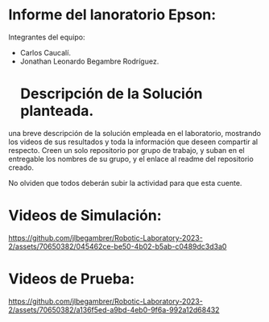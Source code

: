 # Informe del lanoratorio Epson:

Integrantes del equipo:
- Carlos Caucalí.
- Jonathan Leonardo Begambre Rodríguez.
  # Descripción de la Solución planteada.

  
una breve descripción de la solución empleada en el laboratorio, mostrando los videos de sus resultados y toda la información que deseen compartir al respecto. Creen un solo repositorio por grupo de trabajo, y suban en el entregable los nombres de su grupo, y el enlace al readme del repositorio creado.

No olviden que todos deberán subir la actividad para que esta cuente.


  #  Videos de Simulación:

  
  https://github.com/jlbegambrer/Robotic-Laboratory-2023-2/assets/70650382/045462ce-be50-4b02-b5ab-c0489dc3d3a0




  # Videos de Prueba:


https://github.com/jlbegambrer/Robotic-Laboratory-2023-2/assets/70650382/a136f5ed-a9bd-4eb0-9f6a-992a12d68432


  
